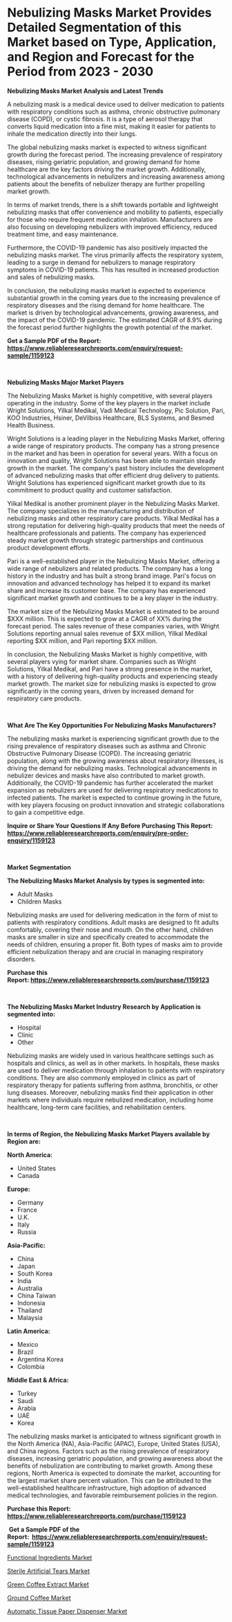 <p><h1>Nebulizing Masks Market Provides Detailed Segmentation of this Market based on Type, Application, and Region and Forecast for the Period from 2023 - 2030</h1></p><p><strong>Nebulizing Masks Market Analysis and Latest Trends</strong></p>
<p><p>A nebulizing mask is a medical device used to deliver medication to patients with respiratory conditions such as asthma, chronic obstructive pulmonary disease (COPD), or cystic fibrosis. It is a type of aerosol therapy that converts liquid medication into a fine mist, making it easier for patients to inhale the medication directly into their lungs.</p><p>The global nebulizing masks market is expected to witness significant growth during the forecast period. The increasing prevalence of respiratory diseases, rising geriatric population, and growing demand for home healthcare are the key factors driving the market growth. Additionally, technological advancements in nebulizers and increasing awareness among patients about the benefits of nebulizer therapy are further propelling market growth.</p><p>In terms of market trends, there is a shift towards portable and lightweight nebulizing masks that offer convenience and mobility to patients, especially for those who require frequent medication inhalation. Manufacturers are also focusing on developing nebulizers with improved efficiency, reduced treatment time, and easy maintenance.</p><p>Furthermore, the COVID-19 pandemic has also positively impacted the nebulizing masks market. The virus primarily affects the respiratory system, leading to a surge in demand for nebulizers to manage respiratory symptoms in COVID-19 patients. This has resulted in increased production and sales of nebulizing masks.</p><p>In conclusion, the nebulizing masks market is expected to experience substantial growth in the coming years due to the increasing prevalence of respiratory diseases and the rising demand for home healthcare. The market is driven by technological advancements, growing awareness, and the impact of the COVID-19 pandemic. The estimated CAGR of 8.9% during the forecast period further highlights the growth potential of the market.</p></p>
<p><strong>Get a Sample PDF of the Report:&nbsp; <a href="https://www.reliableresearchreports.com/enquiry/request-sample/1159123">https://www.reliableresearchreports.com/enquiry/request-sample/1159123</a></strong></p>
<p>&nbsp;</p>
<p><strong>Nebulizing Masks Major Market Players</strong></p>
<p><p>The Nebulizing Masks Market is highly competitive, with several players operating in the industry. Some of the key players in the market include Wright Solutions, Yilkal Medikal, Vadi Medical Technology, Pic Solution, Pari, KOO Industries, Hsiner, DeVilbiss Healthcare, BLS Systems, and Besmed Health Business.</p><p>Wright Solutions is a leading player in the Nebulizing Masks Market, offering a wide range of respiratory products. The company has a strong presence in the market and has been in operation for several years. With a focus on innovation and quality, Wright Solutions has been able to maintain steady growth in the market. The company's past history includes the development of advanced nebulizing masks that offer efficient drug delivery to patients. Wright Solutions has experienced significant market growth due to its commitment to product quality and customer satisfaction.</p><p>Yilkal Medikal is another prominent player in the Nebulizing Masks Market. The company specializes in the manufacturing and distribution of nebulizing masks and other respiratory care products. Yilkal Medikal has a strong reputation for delivering high-quality products that meet the needs of healthcare professionals and patients. The company has experienced steady market growth through strategic partnerships and continuous product development efforts.</p><p>Pari is a well-established player in the Nebulizing Masks Market, offering a wide range of nebulizers and related products. The company has a long history in the industry and has built a strong brand image. Pari's focus on innovation and advanced technology has helped it to expand its market share and increase its customer base. The company has experienced significant market growth and continues to be a key player in the industry.</p><p>The market size of the Nebulizing Masks Market is estimated to be around $XXX million. This is expected to grow at a CAGR of XX% during the forecast period. The sales revenue of these companies varies, with Wright Solutions reporting annual sales revenue of $XX million, Yilkal Medikal reporting $XX million, and Pari reporting $XX million.</p><p>In conclusion, the Nebulizing Masks Market is highly competitive, with several players vying for market share. Companies such as Wright Solutions, Yilkal Medikal, and Pari have a strong presence in the market, with a history of delivering high-quality products and experiencing steady market growth. The market size for nebulizing masks is expected to grow significantly in the coming years, driven by increased demand for respiratory care products.</p></p>
<p>&nbsp;</p>
<p><strong>What Are The Key Opportunities For Nebulizing Masks Manufacturers?</strong></p>
<p><p>The nebulizing masks market is experiencing significant growth due to the rising prevalence of respiratory diseases such as asthma and Chronic Obstructive Pulmonary Disease (COPD). The increasing geriatric population, along with the growing awareness about respiratory illnesses, is driving the demand for nebulizing masks. Technological advancements in nebulizer devices and masks have also contributed to market growth. Additionally, the COVID-19 pandemic has further accelerated the market expansion as nebulizers are used for delivering respiratory medications to infected patients. The market is expected to continue growing in the future, with key players focusing on product innovation and strategic collaborations to gain a competitive edge.</p></p>
<p><strong>Inquire or Share Your Questions If Any Before Purchasing This Report: <a href="https://www.reliableresearchreports.com/enquiry/pre-order-enquiry/1159123">https://www.reliableresearchreports.com/enquiry/pre-order-enquiry/1159123</a></strong></p>
<p>&nbsp;</p>
<p><strong>Market Segmentation</strong></p>
<p><strong>The Nebulizing Masks Market Analysis by types is segmented into:</strong></p>
<p><ul><li>Adult Masks</li><li>Children Masks</li></ul></p>
<p><p>Nebulizing masks are used for delivering medication in the form of mist to patients with respiratory conditions. Adult masks are designed to fit adults comfortably, covering their nose and mouth. On the other hand, children masks are smaller in size and specifically created to accommodate the needs of children, ensuring a proper fit. Both types of masks aim to provide efficient nebulization therapy and are crucial in managing respiratory disorders.</p></p>
<p><strong>Purchase this Report:&nbsp;<a href="https://www.reliableresearchreports.com/purchase/1159123">https://www.reliableresearchreports.com/purchase/1159123</a></strong></p>
<p>&nbsp;</p>
<p><strong>The Nebulizing Masks Market Industry Research by Application is segmented into:</strong></p>
<p><ul><li>Hospital</li><li>Clinic</li><li>Other</li></ul></p>
<p><p>Nebulizing masks are widely used in various healthcare settings such as hospitals and clinics, as well as in other markets. In hospitals, these masks are used to deliver medication through inhalation to patients with respiratory conditions. They are also commonly employed in clinics as part of respiratory therapy for patients suffering from asthma, bronchitis, or other lung diseases. Moreover, nebulizing masks find their application in other markets where individuals require nebulized medication, including home healthcare, long-term care facilities, and rehabilitation centers.</p></p>
<p>&nbsp;</p>
<p><strong>In terms of Region, the Nebulizing Masks Market Players available by Region are:</strong></p>
<p>
    <p> <strong> North America: </strong>
        <ul>
            <li>United States</li>
            <li>Canada</li>
        </ul>
        </p> 
    <p> <strong> Europe: </strong>
        <ul>
            <li>Germany</li>
            <li>France</li>
            <li>U.K.</li>
            <li>Italy</li>
            <li>Russia</li>
        </ul>
        </p> 
    <p> <strong> Asia-Pacific: </strong>
        <ul>
            <li>China</li>
            <li>Japan</li>
            <li>South Korea</li>
            <li>India</li>
            <li>Australia</li>
            <li>China Taiwan</li>
            <li>Indonesia</li>
            <li>Thailand</li>
            <li>Malaysia</li>
        </ul>
        </p> 
    <p> <strong> Latin America: </strong>
        <ul>
            <li>Mexico</li>
            <li>Brazil</li>
            <li>Argentina Korea</li>
            <li>Colombia</li>
        </ul>
        </p> 
    <p> <strong> Middle East & Africa: </strong>
        <ul>
            <li>Turkey</li>
            <li>Saudi</li>
            <li>Arabia</li>
            <li>UAE</li>
            <li>Korea</li>
        </ul>
    </p>
    </p>
<p><p>The nebulizing masks market is anticipated to witness significant growth in the North America (NA), Asia-Pacific (APAC), Europe, United States (USA), and China regions. Factors such as the rising prevalence of respiratory diseases, increasing geriatric population, and growing awareness about the benefits of nebulization are contributing to market growth. Among these regions, North America is expected to dominate the market, accounting for the largest market share percent valuation. This can be attributed to the well-established healthcare infrastructure, high adoption of advanced medical technologies, and favorable reimbursement policies in the region.</p></p>
<p><strong>Purchase this Report: <a href="https://www.reliableresearchreports.com/purchase/1159123">https://www.reliableresearchreports.com/purchase/1159123</a></strong></p>
<p>&nbsp;<strong>Get a Sample PDF of the Report:&nbsp;&nbsp;<a href="https://www.reliableresearchreports.com/enquiry/request-sample/1159123">https://www.reliableresearchreports.com/enquiry/request-sample/1159123</a></strong></p>
<p><strong></strong></p>
<p><p><a href="https://www.linkedin.com/pulse/functional-ingredients-market-share-amp-new-trends-analysis-wgswc/">Functional Ingredients Market</a></p><p><a href="https://www.linkedin.com/pulse/decoding-sterile-artificial-tears-market-deep-dive-latest-k82of/">Sterile Artificial Tears Market</a></p><p><a href="https://medium.com/@anilaxhafa2022/green-coffee-extract-market-size-growth-forecast-2023-2030-330f8d7ab231">Green Coffee Extract Market</a></p><p><a href="https://medium.com/@sarademiri71/ground-coffee-market-size-growth-forecast-2023-2030-76f2000f4c61">Ground Coffee Market</a></p><p><a href="https://www.linkedin.com/pulse/automatic-tissue-paper-dispenser-market-challenges-opportunities-wsd8f/">Automatic Tissue Paper Dispenser Market</a></p></p>